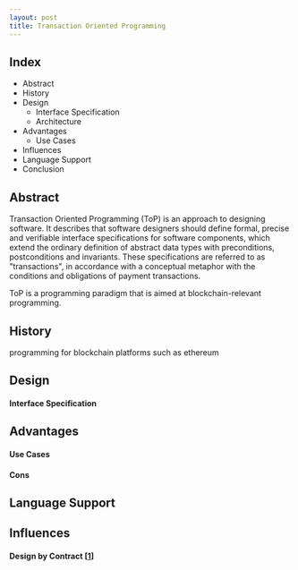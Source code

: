 ```yaml
---
layout: post
title: Transaction Oriented Programming
---
```


## Index

- Abstract
- History
- Design
  - Interface Specification
  - Architecture
- Advantages
  - Use Cases
- Influences
- Language Support
- Conclusion

## Abstract

Transaction Oriented Programming (ToP) is an approach to designing software. It describes that software designers should define formal, precise and verifiable interface specifications for software components, which extend the ordinary definition of abstract data types with preconditions, postconditions and invariants. These specifications are referred to as "transactions", in accordance with a conceptual metaphor with the conditions and obligations of payment transactions.

ToP is a programming paradigm that is aimed at blockchain-relevant programming. 

## History

programming for blockchain platforms such as ethereum

## Design

#### Interface Specification

## Advantages

#### Use Cases

#### Cons

## Language Support

## Influences

#### Design by Contract [[1](https://en.wikipedia.org/wiki/Design_by_contract)]


